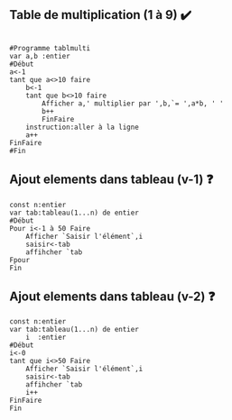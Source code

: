 ## Table de multiplication (1 à 9) :heavy_check_mark:
```

#Programme tablmulti
var a,b :entier
#Début
a<-1
tant que a<>10 faire
	b<-1
	tant que b<>10 faire
		Afficher a,' multiplier par ',b,`= ',a*b, ' '
		b++
		FinFaire
	instruction:aller à la ligne
	a++
FinFaire
#Fin
```
## Ajout elements dans tableau (v-1) :question:
```
const n:entier
var tab:tableau(1...n) de entier
#Début
Pour i<-1 à 50 Faire
	Afficher `Saisir l'élément`,i
	saisir<-tab
	affihcher `tab
Fpour
Fin
```
## Ajout elements dans tableau (v-2) :question:
```
const n:entier
var tab:tableau(1...n) de entier
    i  :entier
#Début
i<-0
tant que i<>50 Faire
	Afficher `Saisir l'élément`,i
	saisir<-tab
	affihcher `tab
	i++
FinFaire
Fin
```


